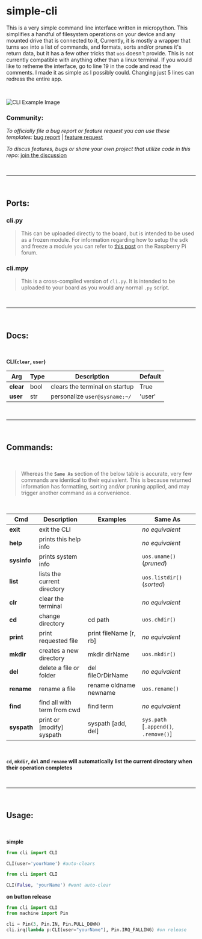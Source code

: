 # simple-cli

This is a very simple command line interface written in micropython. This simplifies a handful of filesystem operations on your device and any mounted drive that is connected to it, Currently, it is mostly a wrapper that turns `uos` into a list of commands, and formats, sorts and/or prunes it's return data, but it has a few other tricks that `uos` doesn't provide. This is not currently compatible with anything other than a linux terminal. If you would like to retheme the interface, go to line 19 in the code and read the comments. I made it as simple as I possibly could. Changing just 5 lines can redress the entire app.

<br />

![CLI Example Image](https://i.imgur.com/pU0TYCq.png "CLI Example")


### Community:

_To officially file a bug report or feature request you can use these templates:_   [bug report](https://github.com/OneMadGypsy/simple-cli/blob/main/.github/ISSUE_TEMPLATE/bug_report.md) | [feature request](https://github.com/OneMadGypsy/simple-cli/blob/main/.github/ISSUE_TEMPLATE/feature_request.md)

_To discus features, bugs or share your own project that utilize code in this repo:_   [join the discussion](https://github.com/OneMadGypsy/simple-cli/discussions/1)

<br />

------

<br />

## Ports:

### cli.py
>This can be uploaded directly to the board, but is intended to be used as a frozen module. For information regarding how to setup the sdk and freeze a module you can refer to [this post](https://www.raspberrypi.org/forums/viewtopic.php?f=146&t=306449#p1862108) on the Raspberry Pi forum.


### cli.mpy
>This is a cross-compiled version of `cli.py`. It is intended to be uploaded to your board as you would any normal `.py` script.

<br />

-------

<br />

## Docs:

<br />

**CLI(`clear`, `user`)**

 Arg       | Type   | Description                    | Default
 ----------|--------|--------------------------------|--------
 **clear** | bool   | clears the terminal on startup | True
 **user**  | str    | personalize `user@sysname:~/`  | 'user'
 
 <br />
 
 ------
 
 <br />
 
 ## Commands:
 
 <br />
 
>Whereas the **`Same As`** section of the below table is accurate, very few commands are identical to their equivalent. This is because returned information has formatting, sorting and/or pruning applied, and may trigger another command as a convenience.
 
 <br />

 Cmd        | Description                  | Examples                              | Same As
------------|------------------------------|---------------------------------------|---------------------------------------
**exit**    | exit the CLI                 |                                       | *no equivalent*
**help**    | prints this help info        |                                       | *no equivalent*
**sysinfo** | prints system info           |                                       | `uos.uname()`   (*pruned*)
**list**    | lists the current directory  |                                       | `uos.listdir()` (*sorted*)
**clr**     | clear the terminal           |                                       | *no equivalent*
**cd**      | change directory             | cd path                               | `uos.chdir()`
**print**   | print requested file         | print fileName [r, rb]                | *no equivalent*
**mkdir**   | creates a new directory      | mkdir dirName                         | `uos.mkdir()`
**del**     | delete a file or folder      | del fileOrDirName                     | *no equivalent*
**rename**  | rename a file                | rename oldname newname                | `uos.rename()`
**find**    | find all with term from cwd  | find term                             | *no equivalent*
**syspath** | print or [modify] syspath    | syspath [add, del]                    | `sys.path` [`.append()`, `.remove()`]

<br />

**`cd`, `mkdir`, `del` and `rename` will automatically list the current directory when their operation completes** 

<br />
 
------
 
<br />
 
  
## Usage:

 <br />
 
**simple**


```python
from cli import CLI

CLI(user='yourName') #auto-clears
```


```python
from cli import CLI

CLI(False, 'yourName') #wont auto-clear
```



**on button release**


```python
from cli import CLI
from machine import Pin

cli = Pin(3, Pin.IN, Pin.PULL_DOWN)
cli.irq(lambda p:CLI(user="yourName"), Pin.IRQ_FALLING) #on release

```

